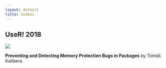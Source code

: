 ```yaml
---
layout: default
title: Videos
---
```


## UseR! 2018

[![](https://img.youtube.com/vi/TOI7DOrW1u4/0.jpg)](https://www.youtube.com/watch?v=TOI7DOrW1u4)

**Preventing and Detecting Memory Protection Bugs in Packages** by Tomáš Kalibera
  
